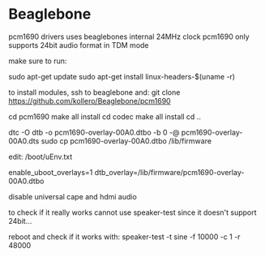 # Beaglebone
pcm1690 drivers uses beaglebones internal 24MHz clock
pcm1690 only supports 24bit audio format in TDM mode

make sure to run:

sudo apt-get update
sudo apt-get install linux-headers-$(uname -r)

to install modules, ssh to beaglebone and:
git clone https://github.com/kollero/Beaglebone/pcm1690


cd pcm1690
make all install
cd codec
make all install
cd ..

dtc -O dtb -o pcm1690-overlay-00A0.dtbo -b 0 -@ pcm1690-overlay-00A0.dts
sudo cp pcm1690-overlay-00A0.dtbo /lib/firmware

edit: /boot/uEnv.txt

enable_uboot_overlays=1
dtb_overlay=/lib/firmware/pcm1690-overlay-00A0.dtbo

disable universal cape and hdmi audio

to check if it really works cannot use speaker-test since it doesn't support 24bit...

reboot and check if it works with:
speaker-test -t sine -f 10000 -c 1 -r 48000


